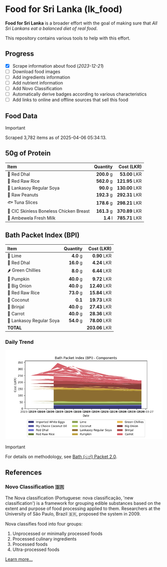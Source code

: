 # Food for Sri Lanka (lk_food)

**Food for Sri Lanka** is a broader effort with the goal of making sure that *All Sri Lankans eat a balanced diet of real food*.

This repository contains various tools to help with this effort.

## Progress

* [X] Scrape information about food (*2023-12-21*)
* [ ] Download food images
* [ ] Add ingredients information
* [ ] Add nutrient information
* [ ] Add Novo Classification
* [ ] Automatically derive badges according to various characteristics
* [ ] Add links to online and offline sources that sell this food

## Food Data

> [!IMPORTANT]
> Scraped 3,782 items as of 2025-04-06 05:34:13.

## 50g of Protein

<div id="table_protein">

Item | Quantity | Cost (LKR)
:--- | ---: | ---:
🍲 Red Dhal | **200.0** g | **53.00** LKR
🍚 Red Raw Rice | **562.0** g | **121.95** LKR
🍲 Lankasoy Regular Soya | **90.0** g | **130.00** LKR
🥜 Raw Peanuts | **192.3** g | **292.31** LKR
🐟 Tuna Slices | **178.6** g | **298.21** LKR
🍗 CIC Skinless Boneless Chicken Breast | **161.3** g | **370.89** LKR
🥛 Ambewela Fresh Milk | **1.4** l | **785.71** LKR

</div>

## Bath Packet Index (BPI)

<div id="table_bp">

Item | Quantity | Cost (LKR)
:--- | ---: | ---:
🍋 Lime | **4.0** g | **0.90** LKR
🍲 Red Dhal | **16.0** g | **4.24** LKR
🌶️ Green Chillies | **8.0** g | **6.44** LKR
🎃 Pumpkin | **40.0** g | **9.72** LKR
🧅 Big Onion | **40.0** g | **12.40** LKR
🍚 Red Raw Rice | **73.0** g | **15.84** LKR
🥥 Coconut | **0.1**  | **19.73** LKR
🍆 Brinjal | **40.0** g | **27.43** LKR
🥕 Carrot | **40.0** g | **28.36** LKR
🍲 Lankasoy Regular Soya | **54.0** g | **78.00** LKR
**TOTAL** |   | **203.06** LKR

</div>

### Daily Trend

![BPI](images/bpi.png)

> [!IMPORTANT]
> For details on methodology, see [Bath (බත්) Packet 2.0](https://medium.com/on-economics/bath-%E0%B6%B6%E0%B6%AD%E0%B7%8A-packet-2-0-f3e999c54bf5).

## References

### Novo Classification 🇧🇷

The Nova classification (Portuguese: nova classificação, 'new classification') is a framework for grouping edible substances based on the extent and purpose of food processing applied to them. Researchers at the University of São Paulo, Brazil 🇧🇷, proposed the system in 2009.

Nova classifies food into four groups:

1. Unprocessed or minimally processed foods
2. Processed culinary ingredients
3. Processed foods
4. Ultra-processed foods

[Learn more...](https://en.wikipedia.org/wiki/Nova_classification)
